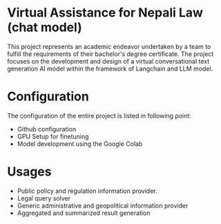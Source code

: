 # Virtual Assistance for Nepali Law (chat model)
This project represents an academic endeavor undertaken 
by a team to fulfill the requirements of 
their bachelor's degree certificate. The project focuses
on the development and design of a virtual
conversational text generation AI model 
within the framework of Langchain and LLM 
model.

# Configuration
The configuration of the entire project is listed 
in following point:
- Github configuration
- GPU Setup for finetuning
- Model development using the Google Colab

# Usages
- Public policy and regulation information provider.
- Legal query solver
- Generic administrative and geopolitical information provider
- Aggregated and summarized result generation